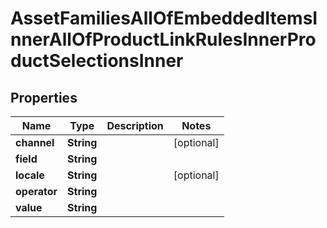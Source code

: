 

# AssetFamiliesAllOfEmbeddedItemsInnerAllOfProductLinkRulesInnerProductSelectionsInner


## Properties

| Name | Type | Description | Notes |
|------------ | ------------- | ------------- | -------------|
|**channel** | **String** |  |  [optional] |
|**field** | **String** |  |  |
|**locale** | **String** |  |  [optional] |
|**operator** | **String** |  |  |
|**value** | **String** |  |  |



